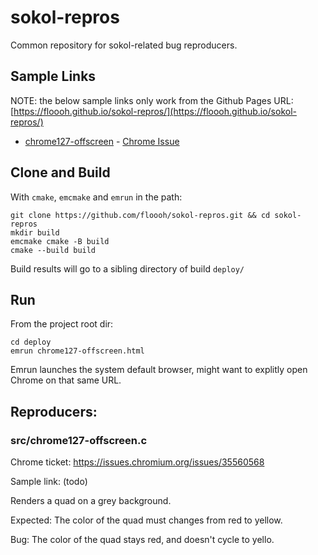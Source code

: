 # sokol-repros

Common repository for sokol-related bug reproducers.

## Sample Links

NOTE: the below sample links only work from the Github Pages URL: [https://floooh.github.io/sokol-repros/](https://floooh.github.io/sokol-repros/)

* [chrome127-offscreen](deploy/chrome127-offscreen.html) - [Chrome Issue](https://issues.chromium.org/issues/355605685)


## Clone and Build

With `cmake`, `emcmake` and `emrun` in the path:

```
git clone https://github.com/floooh/sokol-repros.git && cd sokol-repros
mkdir build
emcmake cmake -B build
cmake --build build
```

Build results will go to a sibling directory of build `deploy/`

## Run

From the project root dir:
```
cd deploy
emrun chrome127-offscreen.html
```

Emrun launches the system default browser, might want to explitly open Chrome
on that same URL.

## Reproducers:

### src/chrome127-offscreen.c

Chrome ticket: https://issues.chromium.org/issues/35560568

Sample link: (todo)

Renders a quad on a grey background.

Expected: The color of the quad must changes from red to yellow.

Bug: The color of the quad stays red, and doesn't cycle to yello.
